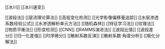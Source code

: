 [[冰川]]
[[冰川速变]]


[[波段法]]
[[层流理论算法]]
[[高程变化检测]]
[[光学影像偏移量追踪]]
[[水层渗透系数经验公式]]
[[水渗透解析单元方法]]
[[随机森林]]
[[特征学习法]]
[[纹理法]]
[[物质平衡法]]
[[形变检测]]
[[CNN]]
[[RAMMS演进法]]
[[波段比值]]
[[波段差分]]
[[归一化差值]]
[[时序微分]]
[[散射系数反演]]
[[散射系数·角度分析]]
[[极化分解法]]

